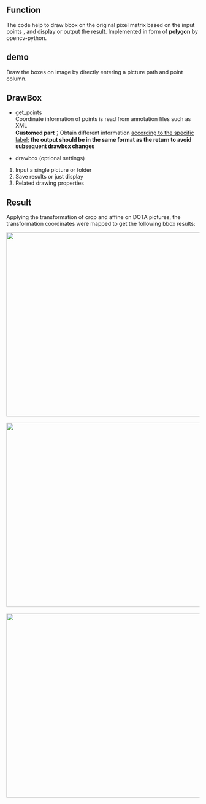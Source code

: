 ## Function 
The code help to draw bbox on the original pixel matrix based on the input points ,  and display or output the result.
Implemented in form of **polygon** by opencv-python.

## demo    
Draw the boxes on image by directly entering a picture path and point column.   

## DrawBox   
* get_points    
Coordinate information of points is read from annotation files such as XML    
**Customed part**；Obtain different information <u>according to the specific label</u>; **the output should be in the same format as the return to avoid subsequent drawbox changes**  

* drawbox (optional settings) 
1. Input a single picture or folder
2. Save results or just display
3. Related drawing properties


## Result
Applying the transformation of crop and affine on DOTA pictures, the transformation coordinates were mapped to get the following bbox results:
<div align=center><img width="600" height="480" src="https://github.com/ming71/toolbox/blob/master/drawbox/drawbox_screenshot_11.017.2019.png"/></div><br/>

<div align=center><img width="600" height="480" src="https://github.com/ming71/toolbox/blob/master/drawbox/drawbox_screenshot_11.07.2019.png"/></div><br/>

<div align=center><img width="600" height="480" src="https://github.com/ming71/toolbox/blob/master/drawbox/drawbox_screenshot_11.07.019.png"/></div><br/>

